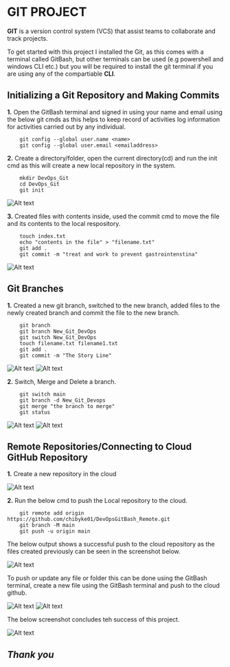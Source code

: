 # GIT PROJECT

**GIT** is a version control system (VCS) that assist teams to collaborate and track projects.

To get started with this project I installed the Git, as this comes with a terminal called GitBash, but other terminals can be used (e.g powershell and windows CLI etc.) but you will be required to install the git terminal if you are using any of the compartiable **CLI**.


## Initializing a Git Repository and Making Commits

**1.** Open the GitBash terminal and signed in using your name and email using the below git cmds as this helps to keep record of activities log information for activities carried out by any individual. 

        git config --global user.name <name>
        git config --global user.email <emailaddress>


**2.** Create a directory/folder, open the current directory(cd) and run the init cmd as this will create a new local repository in the system. 

        mkdir DevOps_Git
        cd DevOps_Git
        git init

![Alt text](image.png)


**3.** Created files with contents inside, used the commit cmd to move the file and its contents to the local respository. 

        touch index.txt
        echo "contents in the file" > "filename.txt"
        git add .
        git commit -m "treat and work to prevent gastrointenstina"

![Alt text](image-1.png)



## Git Branches
**1.** Created a new git branch, switched to the new branch, added files to the newly created branch and commit the file to the new branch.

        git branch
        git branch New_Git_DevOps
        git switch New_Git_DevOps
        touch filename.txt filename1.txt
        git add .
        git commit -m "The Story Line"

![Alt text](image-2.png)
![Alt text](image-4.png)


**2.** Switch, Merge and Delete a branch.

        git switch main
        git branch -d New_Git_Devops 
        git merge "the branch to merge"
        git status

![Alt text](image-5.png)
![Alt text](image-6.png)


## Remote Repositories/Connecting to Cloud GitHub Repository

**1.** Create a new repository in the cloud

![Alt text](image-7.png)

**2.** Run the below cmd to push the Local repository to the cloud.

        git remote add origin https://github.com/chibyke01/DevOpsGitBash_Remote.git
        git branch -M main
        git push -u origin main

The below output shows a successful push to the cloud repository as the files created previously can be seen in the screenshot below.

![Alt text](image-8.png)

To push or update any file or folder this can be done using the GitBash terminal, create a new file using the GitBash terminal and push to the cloud github.

![Alt text](Git8.png)
![Alt text](image-9.png)

The below screenshot concludes teh success of this project.

![Alt text](<After successful Push.png>)





## _Thank you_






